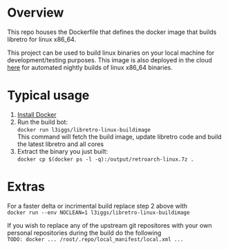 # Overview
This repo houses the Dockerfile that defines the docker image that builds libretro for linux x86_64. 

This project can be used to build linux binaries on your local machine for development/testing purposes. This image is also deployed in the cloud [here](https://registry.hub.docker.com/u/l3iggs/libretro-linux-buildimage/) for automated nightly builds of linux x86_64 binaries.

# Typical usage
1. [Install Docker](http://docs.docker.com/installation/)
1. Run the build bot:  
  `docker run l3iggs/libretro-linux-buildimage`  
   This command will fetch the build image, update libretro code and build the latest libretro and all cores
1. Extract the binary you just built:  
  `docker cp $(docker ps -l -q):/output/retroarch-linux.7z .`

# Extras
For a faster delta or incrimental build replace step 2 above with  
`docker run --env NOCLEAN=1 l3iggs/libretro-linux-buildimage`

If you wish to replace any of the upstream git repositores with your own personal repositories during the build do the following  
`TODO: docker ... /root/.repo/local_manifest/local.xml ...`
